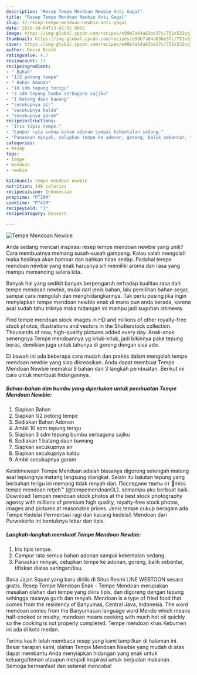 ```yaml
---
description: "Resep Tempe Mendoan Newbie Anti Gagal"
title: "Resep Tempe Mendoan Newbie Anti Gagal"
slug: 37-resep-tempe-mendoan-newbie-anti-gagal
date: 2020-10-04T13:42:02.006Z
image: https://img-global.cpcdn.com/recipes/e99b7a64a63be37c/751x532cq70/tempe-mendoan-newbie-foto-resep-utama.jpg
thumbnail: https://img-global.cpcdn.com/recipes/e99b7a64a63be37c/751x532cq70/tempe-mendoan-newbie-foto-resep-utama.jpg
cover: https://img-global.cpcdn.com/recipes/e99b7a64a63be37c/751x532cq70/tempe-mendoan-newbie-foto-resep-utama.jpg
author: Devin Brock
ratingvalue: 4.7
reviewcount: 11
recipeingredient:
- " Bahan"
- "1/2 potong tempe"
- " Bahan Adonan"
- "10 sdm tepung terigu"
- "3 sdm tepung bumbu serbaguna sajiku"
- "1 batang daun bawang"
- "secukupnya air"
- "secukupnya kaldu"
- "secukupnya garam"
recipeinstructions:
- "Iris tipis tempe."
- "Campur rata semua bahan adonan sampai kekentalan sedang."
- "Panaskan minyak, celupkan tempe ke adonan, goreng, balik sebentar, tifiskan diatas saringan/tisu."
categories:
- Resep
tags:
- tempe
- mendoan
- newbie

katakunci: tempe mendoan newbie 
nutrition: 140 calories
recipecuisine: Indonesian
preptime: "PT29M"
cooktime: "PT43M"
recipeyield: "3"
recipecategory: Dessert

---
```



![Tempe Mendoan Newbie](https://img-global.cpcdn.com/recipes/e99b7a64a63be37c/751x532cq70/tempe-mendoan-newbie-foto-resep-utama.jpg)

Anda sedang mencari inspirasi resep tempe mendoan newbie yang unik? Cara membuatnya memang susah-susah gampang. Kalau salah mengolah maka hasilnya akan hambar dan bahkan tidak sedap. Padahal tempe mendoan newbie yang enak harusnya sih memiliki aroma dan rasa yang mampu memancing selera kita.

Banyak hal yang sedikit banyak berpengaruh terhadap kualitas rasa dari tempe mendoan newbie, mulai dari jenis bahan, lalu pemilihan bahan segar, sampai cara mengolah dan menghidangkannya. Tak perlu pusing jika ingin menyiapkan tempe mendoan newbie enak di mana pun anda berada, karena asal sudah tahu triknya maka hidangan ini mampu jadi suguhan istimewa.

Find tempe mendoan stock images in HD and millions of other royalty-free stock photos, illustrations and vectors in the Shutterstock collection. Thousands of new, high-quality pictures added every day. Anak-anak senengnya Tempe mendoannya yg kriuk-kriuk, jadi bikinnya pake tepung beras, demikian juga untuk tahunya di goreng dengan sisa ado.


Di bawah ini ada beberapa cara mudah dan praktis dalam mengolah tempe mendoan newbie yang siap dikreasikan. Anda dapat membuat Tempe Mendoan Newbie memakai 9 bahan dan 3 langkah pembuatan. Berikut ini cara untuk membuat hidangannya.

<!--inarticleads1-->

##### Bahan-bahan dan bumbu yang diperlukan untuk pembuatan Tempe Mendoan Newbie:

1. Siapkan  Bahan
1. Siapkan 1/2 potong tempe
1. Sediakan  Bahan Adonan
1. Ambil 10 sdm tepung terigu
1. Siapkan 3 sdm tepung bumbu serbaguna sajiku
1. Sediakan 1 batang daun bawang
1. Siapkan secukupnya air
1. Siapkan secukupnya kaldu
1. Ambil secukupnya garam


Keistimewaan Tempe Mendoan adalah biasanya digoreng setengah matang asal tepungnya matang langsung diangkat. Selain itu balutan tepung yang berbahan terigu ini memang tidak renyah dan. Последние твиты от 👑miss tempe mendoan retjeh™ (@tempemendoanGL). semampu aku berbuat baik. Download Tempeh mendoan stock photos at the best stock photography agency with millions of premium high quality, royalty-free stock photos, images and pictures at reasonable prices. Jenis tempe cukup beragam ada Tempe Kedelai (fermentasi ragi dan kacang kedelai) Mendoan dari Purwokerto ini bentuknya lebar dan tipis. 

<!--inarticleads2-->

##### Langkah-langkah membuat Tempe Mendoan Newbie:

1. Iris tipis tempe.
1. Campur rata semua bahan adonan sampai kekentalan sedang.
1. Panaskan minyak, celupkan tempe ke adonan, goreng, balik sebentar, tifiskan diatas saringan/tisu.


Baca Jajan Squad yang baru dirilis di Situs Resmi LINE WEBTOON secara gratis. Resep Tempe Mendoan Enak - Tempe Mendoan merupakan masakan olahan dari tempe yang diiris tipis, dan digoreng dengan tepung sehingga rasanya gurih dan renyah. Mendoan is a type of fried food that comes from the residency of Banyumas, Central Java, Indonesia. The word mendoan comes from the Banyumasan language word Mendo which means half-cooked or mushy; mendoan means cooking with much hot oil quickly so the cooking is not properly completed. Tempe mendoan khas Kebumen ini ada di kota medan. 

Terima kasih telah membaca resep yang kami tampilkan di halaman ini. Besar harapan kami, olahan Tempe Mendoan Newbie yang mudah di atas dapat membantu Anda menyiapkan hidangan yang enak untuk keluarga/teman ataupun menjadi inspirasi untuk berjualan makanan. Semoga bermanfaat dan selamat mencoba!
